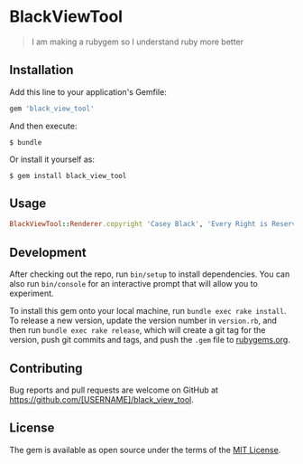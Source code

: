 # BlackViewTool

> I am making a rubygem so I understand ruby more better

## Installation

Add this line to your application's Gemfile:

```ruby
gem 'black_view_tool'
```

And then execute:

    $ bundle

Or install it yourself as:

    $ gem install black_view_tool

## Usage

```ruby
BlackViewTool::Renderer.copyright 'Casey Black', 'Every Right is Reserved'
```

## Development

After checking out the repo, run `bin/setup` to install dependencies. You can also run `bin/console` for an interactive prompt that will allow you to experiment.

To install this gem onto your local machine, run `bundle exec rake install`. To release a new version, update the version number in `version.rb`, and then run `bundle exec rake release`, which will create a git tag for the version, push git commits and tags, and push the `.gem` file to [rubygems.org](https://rubygems.org).

## Contributing

Bug reports and pull requests are welcome on GitHub at https://github.com/[USERNAME]/black_view_tool.


## License

The gem is available as open source under the terms of the [MIT License](http://opensource.org/licenses/MIT).

